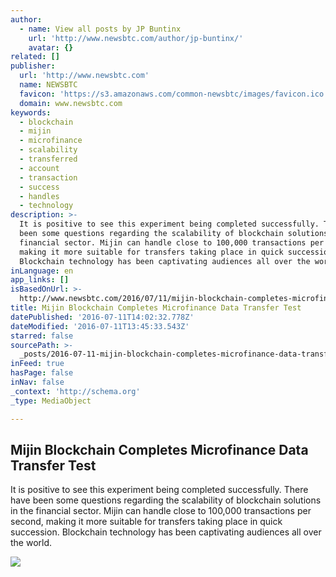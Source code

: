 ```yaml
---
author:
  - name: View all posts by JP Buntinx
    url: 'http://www.newsbtc.com/author/jp-buntinx/'
    avatar: {}
related: []
publisher:
  url: 'http://www.newsbtc.com'
  name: NEWSBTC
  favicon: 'https://s3.amazonaws.com/common-newsbtc/images/favicon.ico'
  domain: www.newsbtc.com
keywords:
  - blockchain
  - mijin
  - microfinance
  - scalability
  - transferred
  - account
  - transaction
  - success
  - handles
  - technology
description: >-
  It is positive to see this experiment being completed successfully. There have
  been some questions regarding the scalability of blockchain solutions in the
  financial sector. Mijin can handle close to 100,000 transactions per second,
  making it more suitable for transfers taking place in quick succession.
  Blockchain technology has been captivating audiences all over the world.
inLanguage: en
app_links: []
isBasedOnUrl: >-
  http://www.newsbtc.com/2016/07/11/mijin-blockchain-completes-microfinance-data-transfer-test/
title: Mijin Blockchain Completes Microfinance Data Transfer Test
datePublished: '2016-07-11T14:02:32.778Z'
dateModified: '2016-07-11T13:45:33.543Z'
starred: false
sourcePath: >-
  _posts/2016-07-11-mijin-blockchain-completes-microfinance-data-transfer-test.md
inFeed: true
hasPage: false
inNav: false
_context: 'http://schema.org'
_type: MediaObject

---
```

<article style=""><h1>Mijin Blockchain Completes Microfinance Data Transfer Test</h1><p>It is positive to see this experiment being completed successfully. There have been some questions regarding the scalability of blockchain solutions in the financial sector. Mijin can handle close to 100,000 transactions per second, making it more suitable for transfers taking place in quick succession. Blockchain technology has been captivating audiences all over the world.</p><img src="http://s3.amazonaws.com/main-newsbtc-images/2016/07/11140145/shutterstock_366256349-825x510.jpg" /></article>